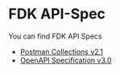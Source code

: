 # FDK API-Spec

You can find FDK API Specs

* [Postman Collections v2.1](postman/)
* [OpenAPI Specification v3.0](openapi/)